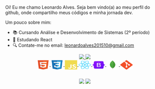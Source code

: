 Oi! Eu me chamo Leonardo Alves. Seja bem vindo(a) ao meu perfil do github, onde compartilho meus códigos e minha jornada dev.

Um pouco sobre mim:
- 📚 Cursando Análise e Desenvolvimento de Sistemas (2º período)
- 🌱 Estudando React
- 🔍 Contate-me no email: leonardoalves201510@gmail.com


<div align="center">
  <div align="center">
  <a href="https://github.com/LeonardoAlves04">

<img height="160em" src="https://github-readme-stats-kxen.vercel.app/api?username=LeonardoAlves04&show_icons=true&theme=synthwave&include_all_commits=true&count_private=true"/>
<img height="160em" src="https://github-readme-stats-kxen.vercel.app/api/top-langs/?username=LeonardoAlves04&layout=compact&langs_count=7&theme=synthwave"/>
</div>
  
<img align="center" alt="HTML" height="30" width="40" src="https://raw.githubusercontent.com/devicons/devicon/master/icons/html5/html5-original.svg">
<img align="center" alt="CSS" height="30" width="40" src="https://raw.githubusercontent.com/devicons/devicon/master/icons/css3/css3-original.svg">
<img align="center" alt="Js" height="30" width="40" src="https://raw.githubusercontent.com/devicons/devicon/master/icons/javascript/javascript-plain.svg">
<img align="center" alt="react" height="30" width="40" src="https://raw.githubusercontent.com/devicons/devicon/master/icons/react/react-original.svg">
<img align="center" alt="bootstrap" height="30" width="40" src="https://raw.githubusercontent.com/devicons/devicon/master/icons/bootstrap/bootstrap-original.svg">
<img align="center" alt="mongodb" height="30" width="40" src="https://raw.githubusercontent.com/devicons/devicon/master/icons/mongodb/mongodb-original.svg">
<img align="center" alt="git" height="30" width="40" src="https://raw.githubusercontent.com/devicons/devicon/master/icons/git/git-original.svg">


      
    
##
    
<a href = "mailto:leonardoalves201510@gmail.com"><img src="https://img.shields.io/badge/Gmail-D14836?style=for-the-badge&logo=gmail&logoColor=white" target="_blank"></a>
<a href="https://www.linkedin.com/in/leonardo-alves-042ab4177/" target="_blank"><img src="https://img.shields.io/badge/-LinkedIn-%230077B5?style=for-the-badge&logo=linkedin&logoColor=white" target="_blank"></a> 

 

  
  
  
    
